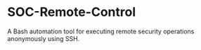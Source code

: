# SOC-Remote-Control
A Bash automation tool for executing remote security operations anonymously using SSH.
